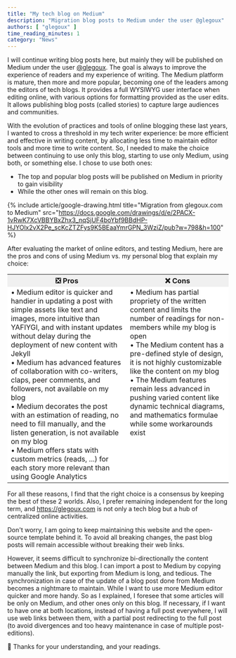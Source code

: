 ```yaml
---
title: "My tech blog on Medium"
description: "Migration blog posts to Medium under the user @glegoux"
authors: [ "glegoux" ]
time_reading_minutes: 1
category: "News"
---
```


I will continue writing blog posts here, but mainly they will be published on Medium under the user [@glegoux](https://medium.com/@glegoux). The goal is always to improve the experience of readers and my experience of writing. The Medium platform is mature, then more and more popular, becoming one of the leaders among the editors of tech blogs. It provides a full WYSIWYG user interface when editing online, with various options for formatting provided as the user edits. It allows publishing blog posts (called stories) to capture large audiences and communities.

With the evolution of practices and tools of online blogging these last years, I wanted to cross a threshold in my tech writer experience: be more efficient and effective in writing content, by allocating less time to maintain editor tools and more time to write content. So, I needed to make the choice between continuing to use only this blog, starting to use only Medium, using both, or something else. I chose to use both ones:

* The top and popular blog posts will be published on Medium in priority to gain visibility
* While the other ones will remain on this blog.

{% include article/google-drawing.html 
  title="Migration from glegoux.com to Medium" 
  src="https://docs.google.com/drawings/d/e/2PACX-1vRwK7XcVBBYBxZhx3_nqSjUF4boYbf9BBdHP-HJYOlx2vX2Pe_scKcZTZFys9K5BEaaYmrGPN_3WziZ/pub?w=798&h=100" 
%}

After evaluating the market of online editors, and testing Medium, here are the pros and cons of using Medium vs. my personal blog that explain my choice:

<table>
  <tr class="text-center" style="background-color: #f0f0f0">
    <th>❎ Pros</th>
    <th>❌ Cons</th>
  </tr>
  <tr style="background-color: white">
    <td style="vertical-align: top;">
• Medium editor is quicker and handier in updating a post with simple assets like text and images, more intuitive than YAFIYGI, and with instant updates without delay during the deployment of new content with Jekyll<br>
• Medium has advanced features of collaboration with co-writers, claps, peer comments, and followers, not available on my blog<br>
• Medium decorates the post with an estimation of reading, no need to fill manually, and the listen generation, is not available on my blog<br>
• Medium offers stats with custom metrics (reads, ...) for each story more relevant than using Google Analytics
    </td>
    <td style="vertical-align: top;">
• Medium has partial propriety of the written content and limits the number of readings for non-members while my blog is open<br>
• The Medium content has a pre-defined style of design, it is not highly customizable like the content on my blog<br>
• The Medium features remain less advanced in pushing varied content like dynamic technical diagrams, and mathematics formulae while some workarounds exist
    </td>
  </tr>
</table>

For all these reasons, I find that the right choice is a consensus by keeping the best of these 2 worlds. Also, I prefer remaining independent for the long term,
and <https://glegoux.com> is not only a tech blog but a hub of centralized online activities.

Don't worry, I am going to keep maintaining this website and the open-source template behind it. To avoid all breaking changes, the past blog posts will remain accessible without breaking their web links.

However, it seems difficult to synchronize bi-directionally the content between Medium and this blog. I can import a post to Medium by copying manually the link, but exporting from Medium is long, and tedious. The synchronization in case of the update of a blog post done from Medium becomes a nightmare to maintain. While I want to use more Medium editor quicker and more handy. So as I explained, I foresee that some articles will be only on Medium, and other ones only on this blog. If necessary, if I want to have one at both locations, instead of having a full post everywhere, I will use web links between them, with a partial post redirecting to the full post (to avoid divergences and too heavy maintenance in case of multiple post-editions).

🙏 Thanks for your understanding, and your readings.

<div style="height: 200px"></div>
